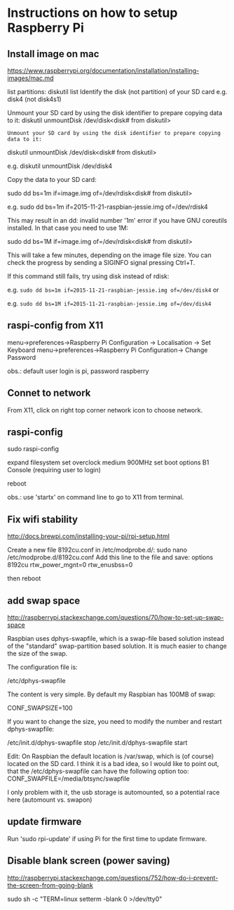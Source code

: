 # Instructions on how to setup Raspberry Pi

## Install image on mac
https://www.raspberrypi.org/documentation/installation/installing-images/mac.md

list partitions:
	diskutil list
Identify the disk (not partition) of your SD card e.g. disk4 (not disk4s1)

Unmount your SD card by using the disk identifier to prepare copying data to it: 
	diskutil unmountDisk /dev/disk<disk# from diskutil>

	Unmount your SD card by using the disk identifier to prepare copying data to it:

diskutil unmountDisk /dev/disk<disk# from diskutil>

e.g. diskutil unmountDisk /dev/disk4

Copy the data to your SD card:

sudo dd bs=1m if=image.img of=/dev/rdisk<disk# from diskutil>

e.g. sudo dd bs=1m if=2015-11-21-raspbian-jessie.img of=/dev/rdisk4

This may result in an dd: invalid number '1m' error if you have GNU coreutils installed. In that case you need to use 1M:

sudo dd bs=1M if=image.img of=/dev/rdisk<disk# from diskutil>

This will take a few minutes, depending on the image file size. You can check the progress by sending a SIGINFO signal pressing Ctrl+T.

If this command still fails, try using disk instead of rdisk:

e.g. `sudo dd bs=1m if=2015-11-21-raspbian-jessie.img of=/dev/disk4`
or

e.g. `sudo dd bs=1M if=2015-11-21-raspbian-jessie.img of=/dev/disk4`

## raspi-config from X11

menu->preferences->Raspberry Pi Configuration -> Localisation -> Set Keyboard
menu->preferences->Raspberry Pi Configuration-> Change Password

obs.: default user login is pi, password raspberry

## Connet to network

From X11, click on right top corner network icon to choose network.

## raspi-config

sudo raspi-config

expand filesystem
set overclock medium 900MHz
set boot options B1 Console (requiring user to login)

reboot

obs.: use 'startx' on command line to go to X11 from terminal.

## Fix wifi stability
http://docs.brewpi.com/installing-your-pi/rpi-setup.html

Create a new file 8192cu.conf in /etc/modprobe.d/:
sudo nano /etc/modprobe.d/8192cu.conf
Add this line to the file and save:
options 8192cu rtw_power_mgnt=0 rtw_enusbss=0

then reboot

## add swap space

http://raspberrypi.stackexchange.com/questions/70/how-to-set-up-swap-space

Raspbian uses dphys-swapfile, which is a swap-file based solution instead of the "standard" swap-partition based solution. It is much easier to change the size of the swap.

The configuration file is:

/etc/dphys-swapfile

The content is very simple. By default my Raspbian has 100MB of swap:

CONF_SWAPSIZE=100

If you want to change the size, you need to modify the number and restart dphys-swapfile:


/etc/init.d/dphys-swapfile stop
/etc/init.d/dphys-swapfile start

Edit: On Raspbian the default location is /var/swap, which is (of course) located on the SD card. I think it is a bad idea, so I would like to point out, that the /etc/dphys-swapfile can have the following option too: CONF_SWAPFILE=/media/btsync/swapfile

I only problem with it, the usb storage is automounted, so a potential race here (automount vs. swapon)

## update firmware

Run 'sudo rpi-update' if using Pi for the first time to update firmware.

## Disable blank screen (power saving)
http://raspberrypi.stackexchange.com/questions/752/how-do-i-prevent-the-screen-from-going-blank

sudo sh -c "TERM=linux setterm -blank 0 >/dev/tty0"
